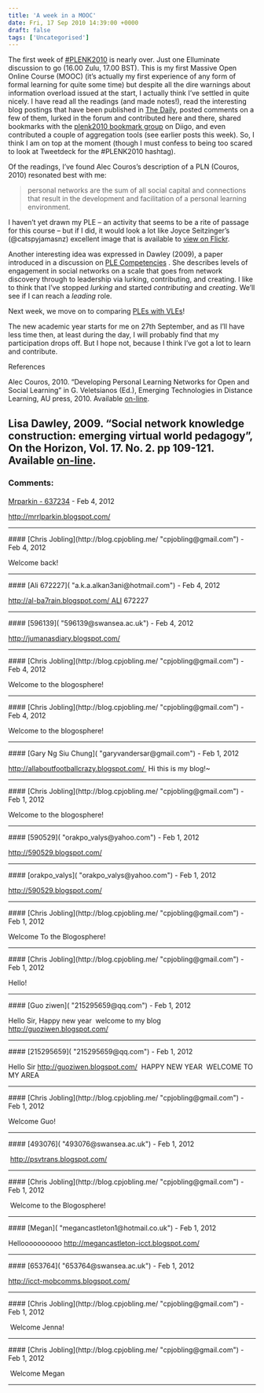 ```yaml
---
title: 'A week in a MOOC'
date: Fri, 17 Sep 2010 14:39:00 +0000
draft: false
tags: ['Uncategorised']
---
```


The first week of [#PLENK2010](http://connect.downes.ca/) is nearly over. Just one Elluminate discussion to go (16.00 Zulu, 17.00 BST). This is my first Massive Open Online Course (MOOC) (it’s actually my first experience of any form of formal learning for quite some time) but despite all the dire warnings about information overload issued at the start, I actually think I’ve settled in quite nicely. I have read all the readings (and made notes!), read the interesting blog postings that have been published in [The Daily](http://connect.downes.ca/thedaily.htm), posted comments on a few of them, lurked in the forum and contributed here and there, shared bookmarks with the [plenk2010 bookmark group](http://groups.diigo.com/group/plenk2010) on Diigo, and even contributed a couple of aggregation tools (see earlier posts this week). So, I think I am on top at the moment (though I must confess to being too scared to look at Tweetdeck for the #PLENK2010 hashtag).

Of the readings, I’ve found Alec Couros’s description of a PLN (Couros, 2010) resonated best with me:

> personal networks are the sum of all social capital and connections that result in the development and facilitation of a personal learning environment.

I haven’t yet drawn my PLE – an activity that seems to be a rite of passage for this course – but if I did, it would look a lot like Joyce Seitzinger’s (@catspyjamasnz) excellent image that is available to [view on Flickr](http://www.flickr.com/photos/catspyjamasnz/3118564555/in/set-72157605723722792/).

Another interesting idea was expressed in Dawley (2009), a paper introduced in a discussion on [PLE Competencies](http://ple.elg.ca/course/moodle/mod/forum/discuss.php?d=223) . She describes levels of engagement in social networks on a scale that goes from network discovery through to leadership via lurking, contributing, and creating. I like to think that I’ve stopped _lurking_ and started _contributing_ and _creating_. We’ll see if I can reach a _leading_ role.

Next week, we move on to comparing [PLEs with VLEs](http://ple.elg.ca/course/moodle/mod/wiki/view.php?id=60&page=Week+2)!

The new academic year starts for me on 27th September, and as I’ll have less time then, at least during the day, I will probably find that my participation drops off. But I hope not, because I think I’ve got a lot to learn and contribute.

References

Alec Couros, 2010. “Developing Personal Learning Networks for Open and Social Learning” in G. Veletsianos (Ed.), Emerging Technologies in Distance Learning, AU press, 2010. Available [on-line](http://bit.ly/aebrBn).

Lisa Dawley, 2009. “Social network knowledge construction: emerging virtual world pedagogy”, On the Horizon, Vol. 17. No. 2. pp 109-121. Available [on-line](http://edtech.boisestate.edu/ldawley/SNKC_pdf.pdf).
---
### Comments:
#### 
[Mrparkin - 637234]( "mrparkin@hotmail.co.uk") - <time datetime="2012-02-02 16:21:00">Feb 4, 2012</time>

http://mrrlparkin.blogspot.com/
<hr />
#### 
[Chris Jobling](http://blog.cpjobling.me/ "cpjobling@gmail.com") - <time datetime="2012-02-02 16:25:00">Feb 4, 2012</time>

Welcome back!
<hr />
#### 
[Ali 672227]( "a.k.a.alkan3ani@hotmail.com") - <time datetime="2012-02-02 16:39:00">Feb 4, 2012</time>

http://al-ba7rain.blogspot.com/ ALI 672227
<hr />
#### 
[596139]( "596139@swansea.ac.uk") - <time datetime="2012-02-02 16:42:00">Feb 4, 2012</time>

http://jumanasdiary.blogspot.com/
<hr />
#### 
[Chris Jobling](http://blog.cpjobling.me/ "cpjobling@gmail.com") - <time datetime="2012-02-02 16:53:00">Feb 4, 2012</time>

Welcome to the blogosphere!
<hr />
#### 
[Chris Jobling](http://blog.cpjobling.me/ "cpjobling@gmail.com") - <time datetime="2012-02-02 16:55:00">Feb 4, 2012</time>

Welcome to the blogosphere!
<hr />
#### 
[Gary Ng Siu Chung]( "garyvandersar@gmail.com") - <time datetime="2012-02-06 15:35:00">Feb 1, 2012</time>

http://allaboutfootballcrazy.blogspot.com/  Hi this is my blog!~
<hr />
#### 
[Chris Jobling](http://blog.cpjobling.me/ "cpjobling@gmail.com") - <time datetime="2012-02-06 15:43:00">Feb 1, 2012</time>

Welcome to the blogosphere!
<hr />
#### 
[590529]( "orakpo_valys@yahoo.com") - <time datetime="2012-02-06 15:53:00">Feb 1, 2012</time>

http://590529.blogspot.com/
<hr />
#### 
[orakpo_valys]( "orakpo_valys@yahoo.com") - <time datetime="2012-02-06 15:55:00">Feb 1, 2012</time>

http://590529.blogspot.com/
<hr />
#### 
[Chris Jobling](http://blog.cpjobling.me/ "cpjobling@gmail.com") - <time datetime="2012-02-06 15:57:00">Feb 1, 2012</time>

Welcome To the Blogosphere!
<hr />
#### 
[Chris Jobling](http://blog.cpjobling.me/ "cpjobling@gmail.com") - <time datetime="2012-02-06 15:58:00">Feb 1, 2012</time>

Hello!
<hr />
#### 
[Guo ziwen]( "215295659@qq.com") - <time datetime="2012-02-06 16:37:00">Feb 1, 2012</time>

Hello Sir, Happy new year  welcome to my blog http://guoziwen.blogspot.com/
<hr />
#### 
[215295659]( "215295659@qq.com") - <time datetime="2012-02-06 16:41:00">Feb 1, 2012</time>

Hello Sir http://guoziwen.blogspot.com/  HAPPY NEW YEAR  WELCOME TO MY AREA
<hr />
#### 
[Chris Jobling](http://blog.cpjobling.me/ "cpjobling@gmail.com") - <time datetime="2012-02-06 16:43:00">Feb 1, 2012</time>

Welcome Guo!
<hr />
#### 
[493076]( "493076@swansea.ac.uk") - <time datetime="2012-02-13 15:07:00">Feb 1, 2012</time>

 http://psvtrans.blogspot.com/
<hr />
#### 
[Chris Jobling](http://blog.cpjobling.me/ "cpjobling@gmail.com") - <time datetime="2012-02-13 15:10:00">Feb 1, 2012</time>

 Welcome to the Blogosphere!
<hr />
#### 
[Megan]( "megancastleton1@hotmail.co.uk") - <time datetime="2012-02-13 16:03:00">Feb 1, 2012</time>

Helloooooooooo http://megancastleton-icct.blogspot.com/
<hr />
#### 
[653764]( "653764@swansea.ac.uk") - <time datetime="2012-02-13 16:03:00">Feb 1, 2012</time>

http://icct-mobcomms.blogspot.com/
<hr />
#### 
[Chris Jobling](http://blog.cpjobling.me/ "cpjobling@gmail.com") - <time datetime="2012-02-13 16:04:00">Feb 1, 2012</time>

 Welcome Jenna!
<hr />
#### 
[Chris Jobling](http://blog.cpjobling.me/ "cpjobling@gmail.com") - <time datetime="2012-02-13 16:04:00">Feb 1, 2012</time>

 Welcome Megan
<hr />
